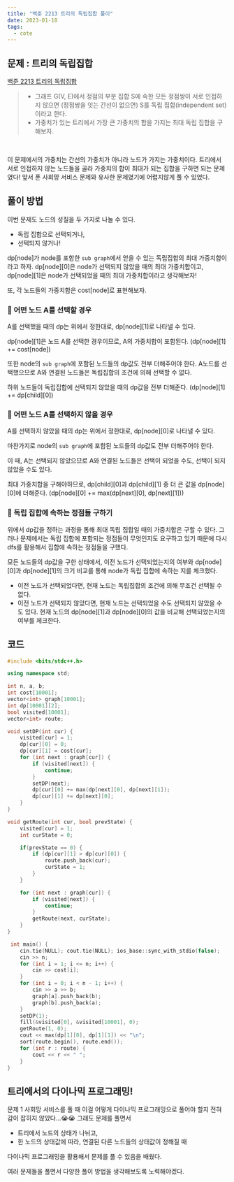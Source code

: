 ```yaml
---
title: "백준 2213 트리의 독립집합 풀이"
date: 2023-01-18
tags:
  - cote
---
```


## 문제 : 트리의 독립집합

[백준 2213 트리의 독립집합](https://www.acmicpc.net/problem/2213)

> - 그래프 G(V, E)에서 정점의 부분 집합 S에 속한 모든 정점쌍이 서로 인접하지 않으면 (정점쌍을 잇는 간선이 없으면) S를 독립 집합(independent set)이라고 한다.
> - 가중치가 있는 트리에서 가장 큰 가중치의 합을 가지는 최대 독립 집합을 구해보자.

<br/>

이 문제에서의 가중치는 간선의 가중치가 아니라 노드가 가지는 가중치이다. 트리에서 서로 인접하지 않는 노드들을 골라 가중치의 합이 최대가 되는 집합을 구하면 되는 문제였다! 앞서 푼 사회망 서비스 문제와 유사한 문제였기에 어렵지않게 풀 수 있었다.

## 풀이 방법

이번 문제도 노드의 성질을 두 가지로 나눌 수 있다.

- 독립 집합으로 선택되거나,
- 선택되지 않거나!

dp\[node]가 node를 포함한 `sub graph`에서 얻을 수 있는 독립집합의 최대 가중치합이라고 하자. dp\[node]\[0]은 node가 선택되지 않았을 때의 최대 가중치합이고, dp\[node][1]은 node가 선택되었을 때의 최대 가중치합이라고 생각해보자!<br/>

또, 각 노드들의 가중치합은 cost\[node]로 표현해보자.

### 📌 어떤 노드 A를 선택할 경우

A를 선택했을 때의 dp는 위에서 정한대로, dp\[node][1]로 나타낼 수 있다.<br/>

dp\[node][1]은 노드 A를 선택한 경우이므로, A의 가중치합이 포함된다. (dp\[node][1] += cost\[node]) <br/>

또한 node의 `sub graph`에 포함된 노드들의 dp값도 전부 더해주어야 한다. A노드를 선택했으므로 A와 연결된 노드들은 독립집합의 조건에 의해 선택할 수 없다. <br/>

하위 노드들이 독립집합에 선택되지 않았을 때의 dp값을 전부 더해준다. (dp\[node][1] += dp\[child][0])

### 📌 어떤 노드 A를 선택하지 않을 경우

A를 선택하지 않았을 때의 dp는 위에서 정한대로, dp\[node][0]로 나타낼 수 있다.<br/>

마찬가지로 node의 `sub graph`에 포함된 노드들의 dp값도 전부 더해주어야 한다.<br/>

이 때, A는 선택되지 않았으므로 A와 연결된 노드들은 선택이 되었을 수도, 선택이 되지 않았을 수도 있다.<br/>

최대 가중치합을 구해야하므로, dp\[child][0]과 dp\[child][1] 중 더 큰 값을 dp\[node][0]에 더해준다. (dp\[node][0] += max(dp\[next][0], dp\[next][1]))

### 📌 독립 집합에 속하는 정점들 구하기

위에서 dp값을 정하는 과정을 통해 최대 독립 집합일 때의 가중치합은 구할 수 있다. 그러나 문제에서는 독립 집합에 포함되는 정점들이 무엇인지도 요구하고 있기 때문에 다시 dfs를 활용해서 집합에 속하는 정점들을 구했다.<br/>

모든 노드들의 dp값을 구한 상태에서, 이전 노드가 선택되었는지의 여부와 dp\[node][0]과 dp\[node][1]의 크기 비교를 통해 node가 독립 집합에 속하는 지를 체크했다. <br/>

- 이전 노드가 선택되었다면, 현재 노드는 독립집합의 조건에 의해 무조건 선택될 수 없다.
- 이전 노드가 선택되지 않았다면, 현재 노드는 선택되었을 수도 선택되지 않았을 수도 있다. 현재 노드의 dp\[node][1]과 dp\[node][0]의 값을 비교해 선택되었는지의 여부를 체크한다.

## 코드

```cpp
#include <bits/stdc++.h>

using namespace std;

int n, a, b;
int cost[10001];
vector<int> graph[10001];
int dp[10001][2];
bool visited[10001];
vector<int> route;

void setDP(int cur) {
	visited[cur] = 1;
	dp[cur][0] = 0;
	dp[cur][1] = cost[cur];
	for (int next : graph[cur]) {
		if (visited[next]) {
			continue;
		}
		setDP(next);
		dp[cur][0] += max(dp[next][0], dp[next][1]);
		dp[cur][1] += dp[next][0];
	}
}

void getRoute(int cur, bool prevState) {
	visited[cur] = 1;
	int curState = 0;

	if(prevState == 0) {
		if (dp[cur][1] > dp[cur][0]) {
			route.push_back(cur);
			curState = 1;
		}
	}

	for (int next : graph[cur]) {
		if (visited[next]) {
			continue;
		}
		getRoute(next, curState);
	}
}

 int main() {
	cin.tie(NULL); cout.tie(NULL); ios_base::sync_with_stdio(false);
	cin >> n;
	for (int i = 1; i <= n; i++) {
		cin >> cost[i];
	}
	for (int i = 0; i < n - 1; i++) {
		cin >> a >> b;
		graph[a].push_back(b);
		graph[b].push_back(a);
	}
	setDP(1);
	fill(&visited[0], &visited[10001], 0);
	getRoute(1, 0);
	cout << max(dp[1][0], dp[1][1]) << "\n";
	sort(route.begin(), route.end());
	for (int r : route) {
		cout << r << " ";
	}
}
```

## 트리에서의 다이나믹 프로그래밍!

문제 1 사회망 서비스를 풀 때 이걸 어떻게 다이나믹 프로그래밍으로 풀어야 할지 전혀 감이 잡히지 않았다...😭😭 그래도 문제를 풀면서

- 트리에서 노드의 상태가 나뉘고,
- 한 노드의 상태값에 따라, 연결된 다른 노드들의 상태값이 정해질 때

다이나믹 프로그래밍을 활용해서 문제를 풀 수 있음을 배웠다.<br/>

여러 문제들을 풀면서 다양한 풀이 방법을 생각해보도록 노력해야겠다.

